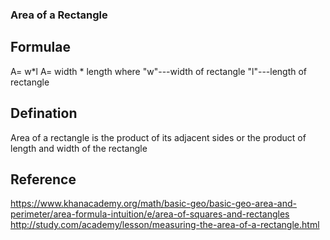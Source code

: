 ### Area of a Rectangle

## Formulae
A= w*l
A= width * length
where
"w"---width of rectangle
"l"---length of rectangle

## Defination

Area of a rectangle is the product of its adjacent sides or the product of length and width of the rectangle

## Reference
https://www.khanacademy.org/math/basic-geo/basic-geo-area-and-perimeter/area-formula-intuition/e/area-of-squares-and-rectangles<br>
http://study.com/academy/lesson/measuring-the-area-of-a-rectangle.html
